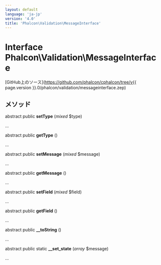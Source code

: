 ```yaml
---
layout: default
language: 'ja-jp'
version: '4.0'
title: 'Phalcon\Validation\MessageInterface'
---
```

# Interface **Phalcon\Validation\MessageInterface**

[GitHub上のソース](https://github.com/phalcon/cphalcon/tree/v{{ page.version }}.0/phalcon/validation/messageinterface.zep)

## メソッド

abstract public **setType** (*mixed* $type)

...

abstract public **getType** ()

...

abstract public **setMessage** (*mixed* $message)

...

abstract public **getMessage** ()

...

abstract public **setField** (*mixed* $field)

...

abstract public **getField** ()

...

abstract public **__toString** ()

...

abstract public static **__set_state** (*array* $message)

...